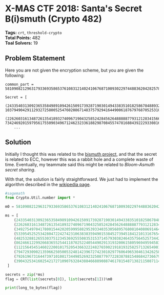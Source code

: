 # X-MAS CTF 2018: Santa's Secret B(i)smuth (Crypto 482)

__Tags:__ `crt`, `threshold-crypto`  
__Total Points:__ 482    
__Toal Solvers:__ 19


## Problem Statement

Here you are not given the encryption scheme, but you are given the following:

```
common_part = 581090821296317933693586537610831214024106768710093022974488362042825786477677095350272592362056161640241973209079990997920846540763147917348498786721

Secret = [
	(2433540313092365358498910942615091739287190301494338351018258678488932416718555674164347001675072449071289374832316621249466217351144971694400277452989036L, 10379490429112932725800525476020867148375792941644900618767976870525310215947891346374096900780789001714921833829498506828021591411760530235331835919286003L),
	(2262603161348726135418932740967190432585242845626488888779312128341566485277282354452876012214562566631359352738148304731959582728554256835607203231425197L, 7342469201597956175509034967124623233618829870845574781688439222933081691218704225899537135983331659871971737540220700398611027025368347105138783354976173L),
	...
```

## Solution

Initially I thought this was related to the [bismuth project](https://github.com/hclivess/Bismuth), and that the secret is related to ECC, however this was a rabbit hole and a complete waste of time. Eventually, my teammate said this might be related to _Bloom-Asmuth secret sharing_.

With that, the solution is fairly straightforward. We just had to implement the algorithm described in the [wikipedia page](https://en.wikipedia.org/wiki/Secret_sharing_using_the_Chinese_remainder_theorem#Asmuth-Bloom's_threshold_secret_sharing_scheme).


```python
#sagemath
from Crypto.Util.number import *

m0 = 581090821296317933693586537610831214024106768710093022974488362042825786477677095350272592362056161640241973209079990997920846540763147917348498786721

ms = [
	(2433540313092365358498910942615091739287190301494338351018258678488932416718555674164347001675072449071289374832316621249466217351144971694400277452989036L, 10379490429112932725800525476020867148375792941644900618767976870525310215947891346374096900780789001714921833829498506828021591411760530235331835919286003L),
	(2262603161348726135418932740967190432585242845626488888779312128341566485277282354452876012214562566631359352738148304731959582728554256835607203231425197L, 7342469201597956175509034967124623233618829870845574781688439222933081691218704225899537135983331659871971737540220700398611027025368347105138783354976173L),
	(3492754970417800154420205999588295393340353056895768081040806914643671022355393817705909555093471544656712602739817729737860291247150771530739437276334536L, 3783463518648947796238532310991965471957180170807360550575038277767085146044062769485330460239260211302790479547388526187955893618468256872898858016737383L),
	(5339545252534280472242742310638383594901538452739451841210131676544815273328248324884529621635855444020235346537290530627519492230612306746719716960021148L, 7810530476920181982000554210844947350305708533931170749727106706830151408164755959553997101332430424617061522255248349466630265828242145686241337221093051L),
	(4825328812655303751234536925550835315371457930382464357564525734421020895932184792716783826884367873275483773856284827325887278426609459173620999562574774L, 5437855093996708328328099324048825805595325601466898274296243311675283452628347416193179036392625149835415876095557371227403616979377009793937256895553363L),
	(8624661229926683655254411870252240544902913193200615805969495945838977950606124497283973387891681974373628959722612953288481186484505784288423905884205750L, 11205985361034323967745602584439532920107173548419567454912391103067391741404908912086184510756358122763592487894419548439764378967443404278258826122535161L),
	(1121564545146022200101752054366322248276590219181932582571326549017234461215232323421497536894461382635314586082222852725480671211524986019821955899877615L, 7905066786107219416113543069692484270903258888539133253209314151913257354823237228357054476824521464801864635879842225506031204018136356134463361913303509L),
	(7947293090213596625050053248142396727423010297760649653046134262588142903664933711001583373235991690788909013347415429367440973173680006670427795429577538L, 12024880774676453668188636202118509605243465262025093321460328384766139136489442552825541437836422732170964621525371780187434816456086229802202952836220723L),
	(7926196731644739710108173449852692325087797722838788154868427366798722851882146096700759566617784402815052598878505576691995839630748784308155360560526195L, 8372123343604603466558819446021026865538454852031250080875021052140962881782152385383291129307903273725608779033447780512261550418095116661182748024556639L),
	(3904325341602542172710907632843884668890887461781548713821150871143171273341552762737833501209411305097414078525125341026103741903007835578976438792678297L, 8210422318054241965968078354433314698771586517678743336751641130673800537820126456447197115452847623544483171107559095812152332418782762640635939670146363L)
 ]

secrets = zip(*ms)
flag = CRT(list(secrets[0]), list(secrets[1]))%m0

print(long_to_bytes(flag))
```
